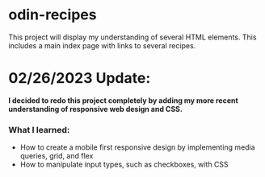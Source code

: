 # odin-recipes
This project will display my understanding of several HTML elements. This includes a main index page with links to several recipes.

<h1>02/26/2023 Update:</h1>
<strong>I decided to redo this project completely by adding my more recent understanding of responsive web design and CSS.</strong>

<h3>What I learned:</h3>

<ul>
    <li>How to create a mobile first responsive design by implementing media queries, grid, and flex</li>
    <li>How to manipulate input types, such as checkboxes, with CSS</li>
</ul>

